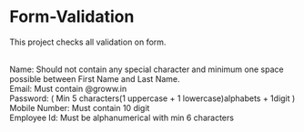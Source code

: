 # Form-Validation
This project checks all validation on form.<br/><br/>

Name: Should not contain any special character and minimum one space possible between First Name and Last Name.<br/>
Email: Must contain @groww.in<br/>
Password: ( Min 5 characters(1 uppercase + 1 lowercase)alphabets + 1digit )<br/>
Mobile Number: Must contain 10 digit<br/>
Employee Id: Must be alphanumerical with min 6 characters<br/>
